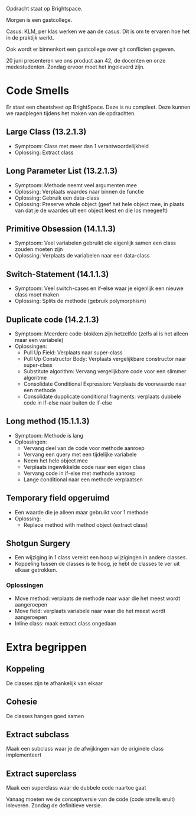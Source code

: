 Opdracht staat op Brightspace.

Morgen is een gastcollege.

Casus: KLM, per klas werken we aan de casus. Dit is om te ervaren hoe het in de praktijk werkt.

Ook wordt er binnenkort een gastcollege over git conflicten gegeven.

20 juni presenteren we ons product aan 42, de docenten en onze medestudenten. Zondag ervoor moet het ingeleverd zijn.

# Code Smells
Er staat een cheatsheet op BrightSpace. Deze is nu compleet. Deze kunnen we raadplegen tijdens het maken van de opdrachten.

## Large Class (13.2.1.3)
- Symptoom: Class met meer dan 1 verantwoordelijkheid
- Oplossing: Extract class

## Long Parameter List (13.2.1.3)
- Symptoom: Methode neemt veel argumenten mee
- Oplossing: Verplaats waardes naar binnen de functie
- Oplossing: Gebruik een data-class
- Oplossing: Preserve whole object (geef het hele object mee, in plaats van dat je de waardes uit een object leest en die los meegeeft)

## Primitive Obsession (14.1.1.3)
- Symptoom: Veel variabelen gebruikt die eigenlijk samen een class zouden moeten zijn
- Oplossing: Verplaats de variabelen naar een data-class

## Switch-Statement (14.1.1.3)
- Symptoom: Veel switch-cases en if-else waar je eigenlijk een nieuwe class moet maken
- Oplossing: Splits de methode (gebruik polymorphism)

## Duplicate code (14.2.1.3)
- Symptoom: Meerdere code-blokken zijn hetzelfde (zelfs al is het alleen maar een variabele)
- Oplossingen:
  - Pull Up Field: Verplaats naar super-class
  - Pull Up Constructor Body: Verplaats vergelijkbare constructor naar super-class
  - Substitute algorithm: Vervang vergelijkbare code voor een slimmer algoritme
  - Consolidate Conditional Expression: Verplaats de voorwaarde naar een methode
  - Consolidate dupplicate conditional fragments: verplaats dubbele code in if-else naar buiten de if-else

## Long method (15.1.1.3)
- Symptoom: Methode is lang
- Oplossingen:
  - Vervang deel van de code voor methode aanroep
  - Vervang een query met een tijdelijke variabele
  - Neem het hele object mee
  - Verplaats ingewikkelde code naar een eigen class
  - Vervang code in if-else met methode aanroep
  - Lange conditional naar een methode verplaatsen

## Temporary field opgeruimd
- Een waarde die je alleen maar gebruikt voor 1 methode
- Oplossing:
  - Replace method with method object (extract class)

## Shotgun Surgery
- Een wijziging in 1 class vereist een hoop wijzigingen in andere classes.
- Koppeling tussen de classes is te hoog, je hebt de classes te ver uit elkaar getrokken.
### Oplossingen
- Move method: verplaats de methode naar waar die het meest wordt aangeroepen
- Move field: verplaats variabele naar waar die het meest wordt aangeroepen
- Inline class: maak extract class ongedaan

# Extra begrippen
## Koppeling
De classes zijn te afhankelijk van elkaar
## Cohesie
De classes hangen goed samen
## Extract subclass
Maak een subclass waar je de afwijkingen van de originele class implementeert
## Extract superclass
Maak een superclass waar de dubbele code naartoe gaat

Vanaag moeten we de conceptversie van de code (code smells eruit) inleveren. Zondag de definitieve versie.